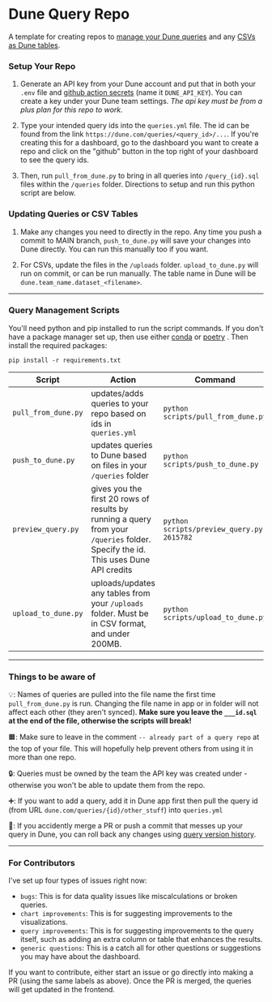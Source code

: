 # Dune Query Repo

A template for creating repos to
[manage your Dune queries](https://dune.mintlify.app/api-reference/crud/endpoint/create) and any
[CSVs as Dune tables](https://dune.mintlify.app/api-reference/upload/endpoint/upload).

### Setup Your Repo

1. Generate an API key from your Dune account and put that in both your `.env` file and
   [github action secrets](https://docs.github.com/en/actions/security-guides/using-secrets-in-github-actions#creating-secrets-for-a-repository)
   (name it `DUNE_API_KEY`). You can create a key under your Dune team settings. _The api key must be from a plus plan
   for this repo to work._

2. Type your intended query ids into the `queries.yml` file. The id can be found from the link
   `https://dune.com/queries/<query_id>/...`. If you're creating this for a dashboard, go to the dashboard you want to
   create a repo and click on the "github" button in the top right of your dashboard to see the query ids.

3. Then, run `pull_from_dune.py` to bring in all queries into `/query_{id}.sql` files within the `/queries` folder.
   Directions to setup and run this python script are below.

### Updating Queries or CSV Tables

1. Make any changes you need to directly in the repo. Any time you push a commit to MAIN branch, `push_to_dune.py` will
   save your changes into Dune directly. You can run this manually too if you want.

2. For CSVs, update the files in the `/uploads` folder. `upload_to_dune.py` will run on commit, or can be run manually.
   The table name in Dune will be `dune.team_name.dataset_<filename>`.

---

### Query Management Scripts

You'll need python and pip installed to run the script commands. If you don't have a package manager set up, then use
either [conda](https://www.anaconda.com/download) or [poetry](https://python-poetry.org/) . Then install the required
packages:

```
pip install -r requirements.txt
```

| Script              | Action                                                                                                                            | Command                                   |
| ------------------- | --------------------------------------------------------------------------------------------------------------------------------- | ----------------------------------------- |
| `pull_from_dune.py` | updates/adds queries to your repo based on ids in `queries.yml`                                                                   | `python scripts/pull_from_dune.py`        |
| `push_to_dune.py`   | updates queries to Dune based on files in your `/queries` folder                                                                  | `python scripts/push_to_dune.py`          |
| `preview_query.py`  | gives you the first 20 rows of results by running a query from your `/queries` folder. Specify the id. This uses Dune API credits | `python scripts/preview_query.py 2615782` |
| `upload_to_dune.py` | uploads/updates any tables from your `/uploads` folder. Must be in CSV format, and under 200MB.                                   | `python scripts/upload_to_dune.py`        |

---

### Things to be aware of

💡: Names of queries are pulled into the file name the first time `pull_from_dune.py` is run. Changing the file name in
app or in folder will not affect each other (they aren't synced). **Make sure you leave the `___id.sql` at the end of
the file, otherwise the scripts will break!**

🟧: Make sure to leave in the comment `-- already part of a query repo` at the top of your file. This will hopefully
help prevent others from using it in more than one repo.

🔒: Queries must be owned by the team the API key was created under - otherwise you won't be able to update them from
the repo.

➕: If you want to add a query, add it in Dune app first then pull the query id (from URL
`dune.com/queries/{id}/other_stuff`) into `queries.yml`

🛑: If you accidently merge a PR or push a commit that messes up your query in Dune, you can roll back any changes using
[query version history](https://dune.com/docs/app/query-editor/version-history).

---

### For Contributors

I've set up four types of issues right now:

- `bugs`: This is for data quality issues like miscalculations or broken queries.
- `chart improvements`: This is for suggesting improvements to the visualizations.
- `query improvements`: This is for suggesting improvements to the query itself, such as adding an extra column or table
  that enhances the results.
- `generic questions`: This is a catch all for other questions or suggestions you may have about the dashboard.

If you want to contribute, either start an issue or go directly into making a PR (using the same labels as above). Once
the PR is merged, the queries will get updated in the frontend.
